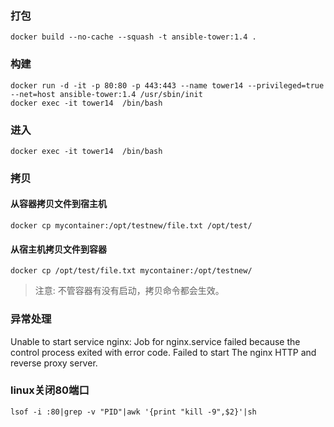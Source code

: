 
### 打包

```shell
docker build --no-cache --squash -t ansible-tower:1.4 .
```

### 构建

```shell
docker run -d -it -p 80:80 -p 443:443 --name tower14 --privileged=true --net=host ansible-tower:1.4 /usr/sbin/init
docker exec -it tower14  /bin/bash
```


### 进入

```shell
docker exec -it tower14  /bin/bash
```

### 拷贝

#### 从容器拷贝文件到宿主机

```shell
docker cp mycontainer:/opt/testnew/file.txt /opt/test/
```
#### 从宿主机拷贝文件到容器

```shell
docker cp /opt/test/file.txt mycontainer:/opt/testnew/
```

> 注意: 不管容器有没有启动，拷贝命令都会生效。

### 异常处理
Unable to start service nginx: Job for nginx.service failed because the control process exited with error code.
 Failed to start The nginx HTTP and reverse proxy server.
### linux关闭80端口

```shell
lsof -i :80|grep -v "PID"|awk '{print "kill -9",$2}'|sh
```
